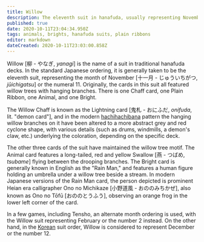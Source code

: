 ```yaml
---
title: Willow
description: The eleventh suit in hanafuda, usually representing November or the number 11
published: true
date: 2020-10-11T23:04:34.950Z
tags: animals, brights, hanafuda suits, plain ribbons
editor: markdown
dateCreated: 2020-10-11T23:03:00.858Z
---
```


Willow [柳 - やなぎ, *yanagi*] is the name of a suit in traditional hanafuda decks. In the standard Japanese ordering, it is generally taken to be the eleventh suit, representing the month of November [十一月 - じゅういちがつ, *jūichigatsu*] or the numeral 11. Originally, the cards in this suit all featured willow trees with hanging branches. There is one Chaff card, one Plain Ribbon, one Animal, and one Bright.

The Willow Chaff is known as the Lightning card [鬼札 - おにふだ, *onifuda*, lit. "demon card"], and in the modern [hachihachibana](/en/hanafuda/patterns/hachihachibana) pattern the hanging willow branches on it have been altered to a more abstract grey and red cyclone shape, with various details (such as drums, windmills, a demon's claw, etc.) underlying the coloration, depending on the specific deck.

The other three cards of the suit have maintained the willow tree motif. The Animal card features a long-tailed, red and yellow Swallow [燕 - つばめ, *tsubame*] flying between the drooping branches. The Bright card is generally known in English as the "Rain Man," and features a human figure holding an umbrella under a willow tree beside a stream. In modern Japanese versions of the Rain Man card, the person depicted is prominent Heian era calligrapher Ono no Michikaze [小野道風 - おののみちかぜ], also known as Ono no Tōfū [おののとうふう], observing an orange frog in the lower left corner of the card.

In a few games, including Tensho, an alternate month ordering is used, with the Willow suit representing February or the number 2 instead. On the other hand, in the [Korean](/en/hanafuda/hwatu) suit order, Willow is considered to represent December or the number 12.
